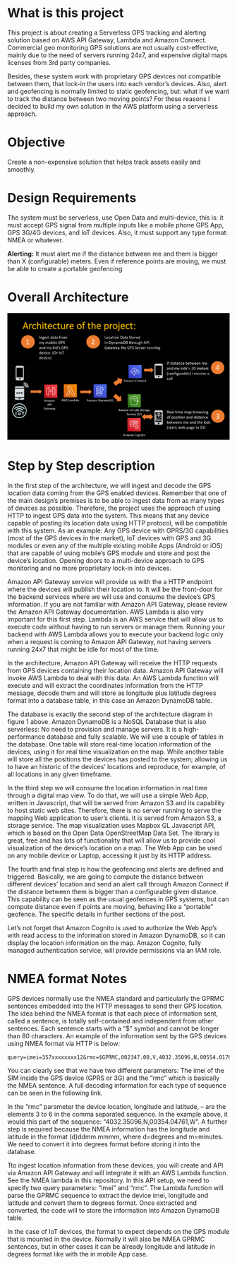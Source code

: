 # What is this project


This project is about creating a Serverless GPS tracking and alerting solution based on AWS API Gateway, Lambda and Amazon Connect.
Commercial geo monitoring GPS solutions are not usually cost-effective, mainly due to the need of servers running 24x7, and expensive digital maps licenses from 3rd party companies. 

Besides, these system work with proprietary GPS devices not compatible between them, that lock-in the users into each vendor’s devices.
Also, alert and geofencing is normally limited to static geofencing, but:  what if we want to track the distance between two moving points? For these reasons I decided to build my own solution  in the AWS platform using a serverless approach. 


# Objective
Create a non-expensive solution that helps track assets easily and smoothly.

# Design Requirements
The system must be serverless, use Open Data and multi-device, this is: it must accept GPS signal from multiple inputs like a  mobile phone GPS App, GPS 3G/4G devices, and IoT devices. Also, it must support any type format: NMEA or whatever.

**Alerting:** It must alert me if the distance between me and them is bigger than X (configurable) meters. Even if reference points are moving, we must be able to create a portable geofencing

# Overall Architecture

![alt text](https://github.com/DanGOTO100/AWS-Serverless-GPS-tracking-and-alerting/blob/master/ServerlessGPSarchitecture.png) 


# Step by Step description

In the first step of the architecture, we will ingest and decode the GPS location data coming from the GPS enabled devices. Remember that one of the main design’s premises is to be able to ingest data from as many types of devices as possible. Therefore, the project uses the approach of using HTTP to ingest GPS data into the system. This means that any device capable of posting its location data using HTTP protocol, will be compatible with this system. 
As an example: Any GPS device with GPRS/3G capabilities (most of the GPS devices in the market), IoT devices with GPS and 3G modules or even any of the multiple existing mobile Apps (Android or iOS) that are capable of using mobile’s GPS module and store and post the device’s location.  Opening doors to a multi-device approach to GPS monitoring and no more proprietary lock-in into devices.

Amazon API Gateway service will provide us with the a HTTP endpoint where the devices will publish their location to. It will be the front-door for the backend services where we will use and consume the device’s GPS information. If you are not familiar with Amazon API Gateway, please review the Amazon API Gateway documentation.
AWS Lambda is also very important for this first step. Lambda is an AWS service that will allow us to execute code without having to run servers or manage them. Running your backend with AWS Lambda allows you to execute your backend logic only when a request is coming to  Amazon API Gateway, not having servers running 24x7 that might be idle for most of the time. 

In the architecture, Amazon API Gateway will receive the HTTP requests from GPS devices containing their location data.  Amazon API Gateway will invoke AWS Lambda to deal with this data. An AWS Lambda function will execute and will extract the coordinates information from the HTTP message, decode them and will store as  longitude plus latitude degrees format into a database table, in this case an Amazon DynamoDB table.  



The database is exactly the second step of the architecture diagram in figure 1 above.
Amazon DynamoDB is a NoSQL Database that is also serverless: No need to provision and manage servers. It is a high-performance database and fully scalable.
We will use a couple of tables in the database. One table will store real-time location information of the devices, using it for real time visualization on the map. While another table will store all the positions the devices has posted to the system; allowing us to have an historic of the devices’ locations and reproduce, for example, of all locations in any given timeframe.

In the  third step we will consume the location information in real time through a digital map view. To do that, we will use a simple Web App, written in Javascript, that will be served from Amazon S3 and its capability to host static web sites. Therefore, there is no server running to serve the mapping Web application to user’s clients. It is served from Amazon S3, a storage service. The map visualization uses Mapbox GL Javascript API, which is based on the Open Data OpenStreetMap Data Set. The library is great, free and has lots of functionality that will allow us to provide cool visualization of the device’s location on a map.
The Web App can be used on any mobile device or Laptop, accessing it just by its HTTP address.

The fourth and final step is how the geofencing and alerts are defined and triggered. Basically, we are going to compute the distance between different devices’ location and send an alert call through Amazon Connect if the distance between them is bigger than a configurable given distance. This capability can be seen as the usual geofences in GPS systems, but can compute distance even if points are moving, behaving like a “portable” geofence. The specific details in further sections of the post.

Let’s not forget that  Amazon Cognito is used to authorize the Web App’s with read access to the information stored in Amazon DynamoDB, so it can display the location information on the map. Amazon Cognito, fully managed authentication service,  will provide permissions via an IAM role.  

# NMEA format Notes

GPS devices normally use the NMEA  standard and particularly the GPRMC sentences embedded into the HTTP messages to send their GPS location. 
The idea behind the NMEA format is that each piece of information sent, called a sentence, is totally self-contained and independent from other sentences. Each sentence starts with a “$” symbol and cannot be longer than 80 characters. An example of the information sent by the GPS devices using NMEA format via HTTP is below:

````
query=imei=357xxxxxxxx12&rmc=$GPRMC,002347.00,V,4032.35096,N,00554.01761,W,0.023,,210818,,,A*69,AUTO,3661,45,9,0,99.9,C0,0,0,0,M1

````

You can clearly see that we have two different parameters: The imei of the SIM inside the GPS device (GPRS or 3G) and the “rmc” which is basically the NMEA sentence. A full decoding information for each type of sequence can be seen in the following link.

In the ”rmc” parameter the device location, longitude and latitude, – are the elements 3 to 6 in the comma separated sequence.
In the example above, it would this part of the sequence: “4032.35096,N,00354.04761,W”.
A further step is required because the NMEA information has the longitude and latitude in the format  (d)ddmm.mmmm, where d=degrees and m=minutes. We need to convert it into degrees format before storing it into the database.

Tto ingest location information from these devices, you will create and API via Amazon API Gateway and will integrate it with an AWS Lambda function. See the NMEA lambda in this repository.
In this API setup, we need to specify two query parameters: “imei” and “rmc”.  The Lambda function will parse the GPRMC sequence to extract the device imei, longitude and latitude and convert them to degrees format. Once extracted and converted, the code will to store the information into Amazon DynamoDB table. 


In the case of IoT devices, the format to expect depends on the GPS module that is mounted in the device. Normally it will also be NMEA GPRMC sentences, but in other cases it can be already longitude and latitude in degrees format like with the in mobile App case.


